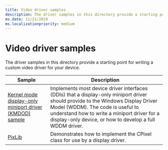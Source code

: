 ```yaml
---
title: Video driver samples
description: The driver samples in this directory provide a starting point for writing a custom video driver for your device.
ms.date: 11/21/2019
ms.localizationpriority: medium
---
```


# Video driver samples

The driver samples in this directory provide a starting point for writing a custom video driver for your device.

| Sample | Description |
| --- | --- |
| [Kernel mode display-only miniport driver (KMDOD) sample](/samples/microsoft/windows-driver-samples/kernel-mode-display-only-miniport-driver-kmdod-sample)  | Implements most device driver interfaces (DDIs) that a display-only miniport driver should provide to the Windows Display Driver Model (WDDM). The code is useful to understand how to write a miniport driver for a display-only device, or how to develop a full WDDM driver. |
| [PixLib](/samples/microsoft/windows-driver-samples/pixlib-sample) | Demonstrates how to implement the CPixel class for use by a display driver. |
